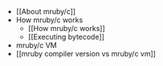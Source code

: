 * [[About mruby/c]]
* How mruby/c works
  * [[How mruby/c works]]
  * [[Executing bytecode]]
* mruby/c VM
* [[mruby compiler version vs mruby/c vm]]

